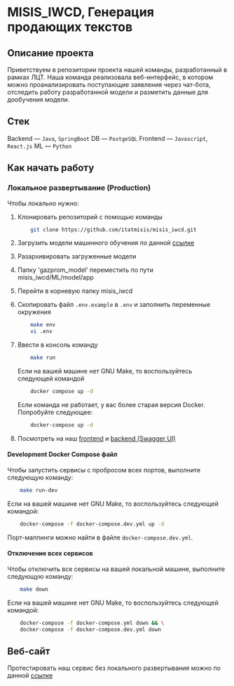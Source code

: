# MISIS_IWCD, Генерация продающих текстов

## Описание проекта

Приветствуем в репозитории проекта нашей команды, разработанный в рамках ЛЦТ. Наша команда реализовала веб-интерфейс, в котором можно проанализировать поступающие заявления через чат-бота, отследить работу разработанной модели и разметить данные для дообучения модели.

## Стек

Backend — `Java`, `SpringBoot`
DB — `PostgeSQL`
Frontend — `Javascript`, `React.js`
ML — `Python`

## Как начать работу

### Локальное развертывание (Production)

Чтобы локально нужно:

1. Клонировать репозиторий с помощью команды

    ```bash
        git clone https://github.com/itatmisis/misis_iwcd.git
    ```

2. Загрузить модели машинного обучения по данной [ссылке](https://drive.google.com/drive/folders/1smXcT4-RUJ2KZnRSBb66snQMQmmmmZ3l?usp=sharing)
3. Разархивировать загруженные модели
4. Папку 'gazprom_model' переместить по пути misis_iwcd/ML/model/app
5. Перейти в корневую папку misis_iwcd
6. Скопировать файл `.env.example` в `.env` и заполнить переменные окружения

    ```bash
        make env
        vi .env
    ```

7. Ввести в консоль команду

    ```bash
        make run
    ```

    Если на вашей машине нет GNU Make, то воспользуйтесь следующей командой

    ```bash
        docker compose up -d
    ```

    Если команда не работает, у вас более старая версия Docker. Попробуйте следующее:

    ```bash
        docker-compose up -d
    ```

8. Посмотреть на наш [frontend](http://localhost:8000) и [backend (Swagger UI)](http://localhost:8001/swagger-ui.html)

#### Development Docker Compose файл

Чтобы запустить сервисы с пробросом всех портов, выполните следующую команду:

```bash
    make run-dev
```

Если на вашей машине нет GNU Make, то воспользуйтесь следующей командой:

```bash
    docker-compose -f docker-compose.dev.yml up -d
```

Порт-маппинги можно найти в файле `docker-compose.dev.yml`.

#### Отключение всех сервисов

Чтобы отключить все сервисы на вашей локальной машине, выполните следующую команду:

```bash
    make down
```

Если на вашей машине нет GNU Make, то воспользуйтесь следующей командой:

```bash
    docker-compose -f docker-compose.yml down && \
    docker-compose -f docker-compose.dev.yml down
```

## Веб-сайт

Протестировать наш сервис без локального развертывания можно по данной [ссылке](TODO)
